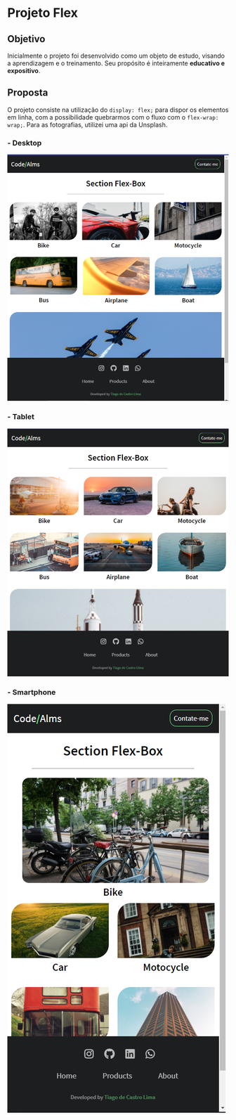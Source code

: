 
# Projeto Flex
## Objetivo
Inicialmente o projeto foi desenvolvido como um objeto de estudo, visando a aprendizagem e o treinamento.
Seu propósito é inteiramente **educativo e expositivo**.


## Proposta

O projeto consiste na utilização do ```display: flex;``` para dispor os elementos em linha, com a possibilidade  quebrarmos com o fluxo com o ```flex-wrap: wrap;```. Para as fotografias, utilizei uma api da Unsplash.

### - Desktop
![imagem-1](https://github.com/Casmei/flex/blob/main/image.png?raw=true)

### - Tablet
![imagem-1](https://github.com/Casmei/flex/blob/main/image-2.png?raw=true)

### - Smartphone
![imagem-1](https://github.com/Casmei/flex/blob/main/image-3.png?raw=true)
